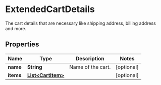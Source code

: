 

# ExtendedCartDetails

The cart details that are necessary like shipping address, billing address and more.

## Properties

| Name | Type | Description | Notes |
|------------ | ------------- | ------------- | -------------|
|**name** | **String** | Name of the cart. |  [optional] |
|**items** | [**List&lt;CartItem&gt;**](CartItem.md) |  |  [optional] |



